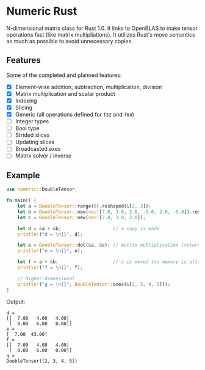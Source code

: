 
# Numeric Rust

N-dimensional matrix class for Rust 1.0. It links to OpenBLAS to make tensor
operations fast (like matrix multipliations). It utilizes Rust's move semantics
as much as possible to avoid unnecessary copies.

## Features

Some of the completed and planned features:

* [x] Element-wise addition, subtraction, multiplication, division
* [x] Matrix multiplication and scalar product
* [x] Indexing
* [x] Slicing
* [x] Generic (all operations defined for `f32` and `f64`)
* [ ] Integer types
* [ ] Bool type
* [ ] Strided slices
* [ ] Updating slices
* [ ] Broadcasted axes
* [ ] Matrix solver / inverse

## Example

```rust
use numeric::DoubleTensor;

fn main() {
    let a = DoubleTensor::range(6).reshaped(&[2, 3]);
    let b = DoubleTensor::new(vec![7.0, 3.0, 2.0, -3.0, 2.0, -5.0]).reshaped(&[2, 3]);
    let c = DoubleTensor::new(vec![7.0, 3.0, 2.0]);

    let d = &a + &b;                   // a copy is made
    println!("d = \n{}", d);

    let e = DoubleTensor::dot(&a, &c); // matrix multiplication (returns a new tensor)
    println!("e = \n{}", e);

    let f = a + &b;                    // a is moved (no memory is allocated)
    println!("f = \n{}", f);

    // Higher-dimensional
    println!("g = \n{}", DoubleTensor::ones(&[2, 3, 4, 5]));
}
```

Output:

```
d =
[[  7.00   4.00   4.00]
 [  0.00   6.00   0.00]]
e =
[  7.00  43.00]
f =
[[  7.00   4.00   4.00]
 [  0.00   6.00   0.00]]
g =
DoubleTensor([2, 3, 4, 5])    
```
